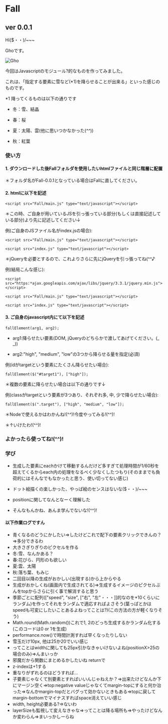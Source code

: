 # Fall

## ver 0.0.1

Hi($・・)/~~~

Ghoです。

![Gho](https://user-images.githubusercontent.com/71816344/105633544-85f0ec00-5e9c-11eb-9c42-4b1fb97c4bac.png)

今回はJavascriptのモジュール?的なものを作ってみました。

これは、「指定する要素に雪など(*1)を降らせることが出来る」といった感じのものです。

*1 降ってくるものは以下の通りです

* 冬：雪、結晶

* 春：桜

* 夏：太陽、雲(他に思いつかなかった(*^^*))

* 秋：紅葉

### 使い方

#### 1. ダウンロードした後Fallフォルダを使用したいhtmlファイルと同じ階層に配置

＊フォルダ名がFall-0.0.1となっている場合はFallに直してください。

#### 2. htmlに以下を記述

`<script src="Fall/main.js" type="text/javascript"></script>`

＊この時、ご自身が用いているJSを引っ張っている部分(もしくは直接記述している部分)より先に記述してください↓

例(ご自身のJSファイル名がindex.jsの場合):

`<script src="Fall/main.js" type="text/javascript"></script>`

`<script src="index.js" type="text/javascript"></script>`

＊jQueryを必要とするので、これよりさらに先にjQueryを引っ張ってね(^^♪

例(結局こんな感じ):

`<script src="https:*ajax.googleapis.com/ajax/libs/jquery/3.3.1/jquery.min.js"></script>`

`<script src="Fall/main.js" type="text/javascript"></script>`

`<script src="index.js" type="text/javascript"></script>`

#### 3. ご自身のjavascript内にて以下を記述

`fallElement(arg1, arg2);`

* arg1:降らせたい要素(DOM, jQueryのどちらかで渡してあげてください。(_ _))

* arg2:"high", "medium", "low"の3つから降らせる量を指定(必須)

例(idがtargetという要素にたくさん降らせたい場合):

`fallElement($("#target1"), ["high"]);`

＊複数の要素に降らせたい場合は以下の通りです↓

例(classがtargetという要素が3つあり、それぞれ多, 中, 少で降らせたい場合):

`fallElement($(".target"), ["high", "medium", "low"]);`

＊Nodeで使えるかはわかんね!(^^)!今度やってみる!(^^)!

＊↑いけたわ!(^^)!

### よかったら使ってね!(^^)!

### 学び

* 生成した要素にeachかけて移動するんだけど多すぎて処理時間が1/60秒を超えてくるからeach内の処理をなるべく少なくしたつもり(そのままでも負荷的にはそんなでもなかったと思う、使い切ってない感じ)

* ドット絵描くの楽しかった、やっぱ絵のセンスはないな($・・)/~~~

* positionに関してなんとなーく理解した

* そんなもんかね、あんま学んでないな!(^^)!

#### 以下作業ログですん

* 青くなるのどうにかしたい=>したけどこれで配下の要素クリックできんの？=>多分できるわ
* 大きさぎりぎりのピクセルを作る
* 冬:雪、なんかある？
* 春:花びら、円形のも欲しい
* 夏:雲、太陽
* 秋:落ち葉、もみじ
* 二回目以降の生成がおかしい(出現する)から上からやる
* 生成がおかしくね(画面内で生成されてる)=>生成するイメージのピクセルぶんをtopからさらに引く事で解消すると思う
* 季節ごとに配列(["speed", "size", ["右", "左"・・・]]的なのを*10くらいにランダム)を作ってそれをランダムで適応すればよさそう(葉っぱとかはspeedも可変にしたいことあるよねってことは?)(この方法の方が軽くなりそう)
* Math.round(Math.random())これで1, 2のどっち生成するかランダム化する(このコードは0 or 1を生成)
* performance.now()で時間計測すれば早くなったりしない
* 雪玉だけ10px, 他は25か20でいい感じ
* ってことはwidthに関しても25px引かなきゃいけないよね(positionX>25の場合のみ)=>んまいっか
* 邪魔だから関数にまとめるかしたいね returnで
* z-indexは+1する
* 重なりがずれるのはどうすれば...
* 子要素じゃなくて別要素とすればいいんじゃねえか？=>出来たけどなんか下にマージン空く=>top:negative valueじゃなくてmargin-topにすると何か治った=>なんかmargin-topだとバグって効かないときもある=>topに戻してmargin-bottomでマイナスすればspace消えていい感じ
* width, height必要ある?=>ないわ
* layerSizeも監視して変えなきゃな=>ってことは降る場所も=>やったけどなんか変わらん=>まいっかしーらね
